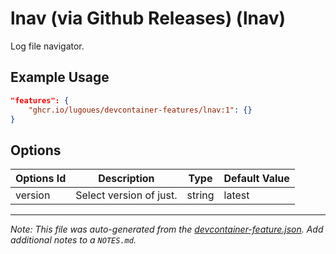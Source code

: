 
# lnav  (via Github Releases) (lnav)

 Log file navigator.

## Example Usage

```json
"features": {
    "ghcr.io/lugoues/devcontainer-features/lnav:1": {}
}
```

## Options

| Options Id | Description | Type | Default Value |
|-----|-----|-----|-----|
| version | Select version of just. | string | latest |



---

_Note: This file was auto-generated from the [devcontainer-feature.json](https://github.com/lugoues/devcontainer-features/blob/main/src/lnav/devcontainer-feature.json).  Add additional notes to a `NOTES.md`._
